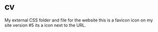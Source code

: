 # cv
My external CSS folder and file for the website
this is a favicon icon on my site version #5 its a icon next to the URL.
